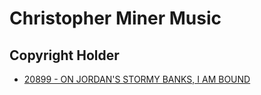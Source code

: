 # Christopher Miner Music

## Copyright Holder

- [20899 - ON JORDAN'S STORMY BANKS, I AM BOUND](/hymns/20899.md)

